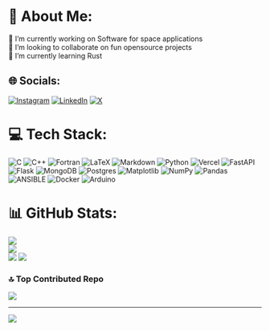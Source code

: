 # 💫 About Me:
🔭 I’m currently working on Software for space applications<br>👯 I’m looking to collaborate on fun opensource projects<br>🌱 I’m currently learning Rust<br>


## 🌐 Socials:
[![Instagram](https://img.shields.io/badge/Instagram-%23E4405F.svg?logo=Instagram&logoColor=white)](https://instagram.com/pa_blo_gs) [![LinkedIn](https://img.shields.io/badge/LinkedIn-%230077B5.svg?logo=linkedin&logoColor=white)](https://linkedin.com/in/pablogonzalez21191) [![X](https://img.shields.io/badge/X-black.svg?logo=X&logoColor=white)](https://x.com/pablogs94) 

# 💻 Tech Stack:
![C](https://img.shields.io/badge/c-%2300599C.svg?style=for-the-badge&logo=c&logoColor=white) ![C++](https://img.shields.io/badge/c++-%2300599C.svg?style=for-the-badge&logo=c%2B%2B&logoColor=white) ![Fortran](https://img.shields.io/badge/Fortran-%23734F96.svg?style=for-the-badge&logo=fortran&logoColor=white) ![LaTeX](https://img.shields.io/badge/latex-%23008080.svg?style=for-the-badge&logo=latex&logoColor=white) ![Markdown](https://img.shields.io/badge/markdown-%23000000.svg?style=for-the-badge&logo=markdown&logoColor=white) ![Python](https://img.shields.io/badge/python-3670A0?style=for-the-badge&logo=python&logoColor=ffdd54) ![Vercel](https://img.shields.io/badge/vercel-%23000000.svg?style=for-the-badge&logo=vercel&logoColor=white) ![FastAPI](https://img.shields.io/badge/FastAPI-005571?style=for-the-badge&logo=fastapi) ![Flask](https://img.shields.io/badge/flask-%23000.svg?style=for-the-badge&logo=flask&logoColor=white) ![MongoDB](https://img.shields.io/badge/MongoDB-%234ea94b.svg?style=for-the-badge&logo=mongodb&logoColor=white) ![Postgres](https://img.shields.io/badge/postgres-%23316192.svg?style=for-the-badge&logo=postgresql&logoColor=white) ![Matplotlib](https://img.shields.io/badge/Matplotlib-%23ffffff.svg?style=for-the-badge&logo=Matplotlib&logoColor=black) ![NumPy](https://img.shields.io/badge/numpy-%23013243.svg?style=for-the-badge&logo=numpy&logoColor=white) ![Pandas](https://img.shields.io/badge/pandas-%23150458.svg?style=for-the-badge&logo=pandas&logoColor=white) ![ANSIBLE](https://img.shields.io/badge/ansible-%231A1918.svg?style=for-the-badge&logo=ansible&logoColor=white) ![Docker](https://img.shields.io/badge/docker-%230db7ed.svg?style=for-the-badge&logo=docker&logoColor=white) ![Arduino](https://img.shields.io/badge/-Arduino-00979D?style=for-the-badge&logo=Arduino&logoColor=white)
# 📊 GitHub Stats:
![](https://github-readme-stats.vercel.app/api?username=ansuzgs&theme=tokyonight&hide_border=false&include_all_commits=false&count_private=true)<br/>
![](https://github-readme-streak-stats.herokuapp.com/?user=ansuzgs&theme=tokyonight&hide_border=false)<br/>
![](https://github-readme-stats.vercel.app/api/top-langs/?username=ansuzgs&theme=tokyonight&hide_border=false&include_all_commits=false&count_private=true&layout=compact)
![](https://github-readme-activity-graph.vercel.app/graph?username=ansuzgs&theme=github)



### 🔝 Top Contributed Repo
![](https://github-contributor-stats.vercel.app/api?username=ansuzgs&limit=5&theme=dark&combine_all_yearly_contributions=true)

---
[![](https://visitcount.itsvg.in/api?id=ansuzgs&icon=0&color=0)](https://visitcount.itsvg.in)
